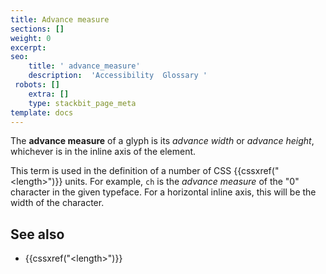 ```yaml
---
title: Advance measure
sections: []
weight: 0
excerpt: 
seo:
    title: ' advance_measure'
    description:  'Accessibility  Glossary '
 robots: []
    extra: []
    type: stackbit_page_meta
template: docs
---
```



The **advance measure** of a glyph is its _advance width_ or _advance height_, whichever is in the inline axis of the element.

This term is used in the definition of a number of CSS {{cssxref("&lt;length&gt;")}} units.
For example, `ch` is the _advance measure_ of the "0" character in the given typeface.
For a horizontal inline axis, this will be the width of the character.

## See also

- {{cssxref("&lt;length&gt;")}}
